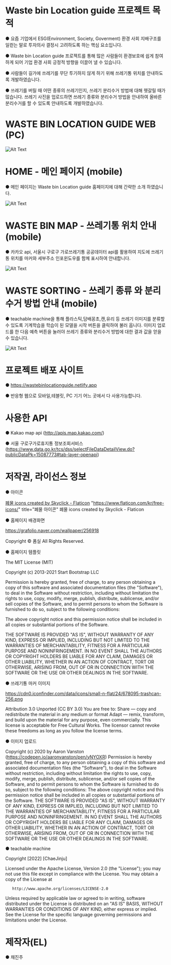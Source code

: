 # Waste bin Location guide 프로젝트 목적

● 요즘 기업에서 ESG(Environment, Society, Goverment) 환경 사회 지배구조를 일컫는 말로 투자의사 결정시 고려하도록 하는 핵심 요소입니다.

● Waste bin Location guide 프로젝트를 통해 많은 사람들이 환경보호에 쉽게 참여하게 되어 기업 환경 사회 긍정적 방향을 이끌어 낼 수 있습니다.

● 사람들이 길가에 쓰레기를 무단 투기하지 않게 하기 위해 쓰레기통 위치를 안내하도록 개발하였습니다.

● 쓰레기를 버릴 때 어떤 종류의 쓰레기인지, 쓰레기 분리수거 방법에 대해 헷갈릴 때가 많습니다. 쓰레기 사진을 업로드하면 쓰레기 종류와 분리수거 방법을 안내하여 올바른 분리수거를 할 수 있도록 안내하도록 개발하였습니다.

# WASTE BIN LOCATION GUIDE WEB (PC)

![Alt Text](https://github.com/pearl-chae/Waste-bin-location-web/blob/1fafc17be063a4660ff5d14db5313ba7f838550f/test/PC.jpg)

# HOME - 메인 페이지 (mobile)

● 메인 페이지는 Waste bin Location guide 홈페이지에 대해 간략한 소개 하였습니다.

![Alt Text](https://github.com/pearl-chae/Waste-bin-location-web/blob/0bbbfb974d6278969f51a083bba62fade51b2870/test/mobile_home.gif)

# WASTE BIN MAP - 쓰레기통 위치 안내 (mobile)

● 카카오 api, 서울시 구로구 가로쓰레기통 공공데이터 api를 활용하여 지도에 쓰레기통 위치를 마커와 세부주소 인포윈도우를 함께 표시하여 안내합니다.

![Alt Text](https://github.com/pearl-chae/Waste-bin-location-web/blob/0bbbfb974d6278969f51a083bba62fade51b2870/test/mobile_map.gif)

# WASTE SORTING - 쓰레기 종류 와 분리수거 방법 안내 (mobile)

● teachable machine을 통해 플라스틱,담배꽁초,캔,유리 등 쓰레기 이미지를 분류할 수 있도록 기계학습을 학습이 된 모델을 시작 버튼을 클릭하여 불러 옵니다. 이미지 업로드를 한 다음 예측 버튼을 눌러야 쓰레기 종류와 분리수거 방법에 대한 결과 값을 얻을 수 있습니다.

![Alt Text](https://github.com/pearl-chae/Waste-bin-location-web/blob/0bbbfb974d6278969f51a083bba62fade51b2870/test/mobile_sorting.gif)

# 프로젝트 배포 사이트

● https://wastebinlocationguide.netlify.app

● 반응형 웹으로 모바일,테블릿, PC 기기 어느 곳에서 다 사용가능합니다.

# 사용한 API

● Kakao map api (http://apis.map.kakao.com/)

● 서울 구로구가로휴지통 정보조회서비스 (https://www.data.go.kr/tcs/dss/selectFileDataDetailView.do?publicDataPk=15087773#tab-layer-openapi)

# 저작권, 라이선스 정보

● 아이콘

<a href="https://www.flaticon.com/kr/free-icons/" title="폐물 아이콘">폐물 icons created by Skyclick - Flaticon</a>
"https://www.flaticon.com/kr/free-icons/" title="폐물 아이콘"
폐물 icons created by Skyclick - Flaticon

● 홈페이지 배경화면

https://grafolio.naver.com/wallpaper/256918

Copyright © 폼실 All Rights Reserved.

● 홈페이지 템플릿

The MIT License (MIT)

Copyright (c) 2013-2021 Start Bootstrap LLC

Permission is hereby granted, free of charge, to any person obtaining a copy
of this software and associated documentation files (the "Software"), to deal
in the Software without restriction, including without limitation the rights
to use, copy, modify, merge, publish, distribute, sublicense, and/or sell
copies of the Software, and to permit persons to whom the Software is
furnished to do so, subject to the following conditions:

The above copyright notice and this permission notice shall be included in
all copies or substantial portions of the Software.

THE SOFTWARE IS PROVIDED "AS IS", WITHOUT WARRANTY OF ANY KIND, EXPRESS OR
IMPLIED, INCLUDING BUT NOT LIMITED TO THE WARRANTIES OF MERCHANTABILITY,
FITNESS FOR A PARTICULAR PURPOSE AND NONINFRINGEMENT. IN NO EVENT SHALL THE
AUTHORS OR COPYRIGHT HOLDERS BE LIABLE FOR ANY CLAIM, DAMAGES OR OTHER
LIABILITY, WHETHER IN AN ACTION OF CONTRACT, TORT OR OTHERWISE, ARISING FROM,
OUT OF OR IN CONNECTION WITH THE SOFTWARE OR THE USE OR OTHER DEALINGS IN
THE SOFTWARE.

● 쓰레기통 마커 이미지

https://cdn0.iconfinder.com/data/icons/small-n-flat/24/678095-trashcan-256.png

Attribution 3.0 Unported (CC BY 3.0)
You are free to:
Share — copy and redistribute the material in any medium or format
Adapt — remix, transform, and build upon the material
for any purpose, even commercially.
This license is acceptable for Free Cultural Works.
The licensor cannot revoke these freedoms as long as you follow the license terms.

● 이미지 업로드

Copyright (c) 2020 by Aaron Vanston (https://codepen.io/aaronvanston/pen/yNYOXR)
Permission is hereby granted, free of charge, to any person obtaining a copy of this software and associated documentation files (the "Software"), to deal in the Software without restriction, including without limitation the rights to use, copy, modify, merge, publish, distribute, sublicense, and/or sell copies of the Software, and to permit persons to whom the Software is furnished to do so, subject to the following conditions:
The above copyright notice and this permission notice shall be included in all copies or substantial portions of the Software.
THE SOFTWARE IS PROVIDED "AS IS", WITHOUT WARRANTY OF ANY KIND, EXPRESS OR IMPLIED, INCLUDING BUT NOT LIMITED TO THE WARRANTIES OF MERCHANTABILITY, FITNESS FOR A PARTICULAR PURPOSE AND NONINFRINGEMENT. IN NO EVENT SHALL THE AUTHORS OR COPYRIGHT HOLDERS BE LIABLE FOR ANY CLAIM, DAMAGES OR OTHER LIABILITY, WHETHER IN AN ACTION OF CONTRACT, TORT OR OTHERWISE, ARISING FROM, OUT OF OR IN CONNECTION WITH THE SOFTWARE OR THE USE OR OTHER DEALINGS IN THE SOFTWARE.

● teachable machine

Copyright [2022] [ChaeJinju]

Licensed under the Apache License, Version 2.0 (the "License");
you may not use this file except in compliance with the License.
You may obtain a copy of the License at

       http://www.apache.org/licenses/LICENSE-2.0

Unless required by applicable law or agreed to in writing, software
distributed under the License is distributed on an "AS IS" BASIS,
WITHOUT WARRANTIES OR CONDITIONS OF ANY KIND, either express or implied.
See the License for the specific language governing permissions and
limitations under the License.

# 제작자(EL)

● 채진주
